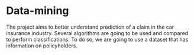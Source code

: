 # Data-mining
The project aims to better understand prediction of a claim in the car insurance industry. Several algorithms are going to be used and compared to perform classifications. To do so, we are going to use a dataset that has information on policyholders.
